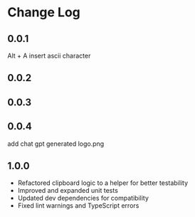 # Change Log

## 0.0.1
Alt + A insert ascii character

## 0.0.2
## 0.0.3
## 0.0.4
add chat gpt generated logo.png

## 1.0.0
- Refactored clipboard logic to a helper for better testability
- Improved and expanded unit tests
- Updated dev dependencies for compatibility
- Fixed lint warnings and TypeScript errors